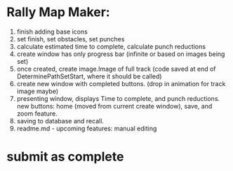 # Rally Map Maker:

1. finish adding base icons
2. set finish, set obstacles, set punches
3. calculate estimated time to complete, calculate punch reductions
4. create window has only progress bar (infinite or based on images being set)
5. once created,  create image.Image of full track (code saved at end of DeterminePathSetStart, where it should be called)
6. create new window with completed buttons. (drop in animation for track image maybe)
7. presenting window, displays Time to complete, and punch reductions. new buttons: home (moved from current create window), save, and zoom feature. 
8. saving to database and recall. 
9. readme.md - upcoming features: manual editing

# submit as complete



